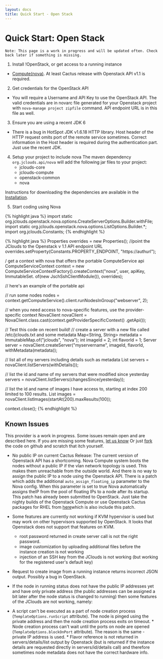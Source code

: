 ```yaml
---
layout: docs
title: Quick Start - Open Stack
---
```


# Quick Start: Open Stack

`Note: This page is a work in progress and will be updated often. Check back later if something is missing.`

1. Install !OpenStack, or get access to a running instance
  * [Compute(nova)](http://www.openstack.org/projects/compute/latest-release/). At least Cactus release with Openstack API v1.1 is required.
2. Get credentials for the OpenStack API
  * You will require a Username and API Key to use the OpenStack API. 
	The valid credentials are in novarc file generated for your Openstack project with `nova-manage project zipfile` command.
	 API endpoint URL is in this file as well.
3. Ensure you are using a recent JDK 6
  * There is a bug in HotSpot JDK v1.6.18 HTTP library. Host header of the HTTP request omits port of the remote service sometimes.
 Correct information in the Host header is required during the authentication part. Just use the recent JDK.
4. Setup your project to include nova
	The maven dependency `org.jclouds.api/nova` will add the following jar files to your project:
  	* jclouds-core
  	* jclouds-compute
  	* openstack-common
  	* nova

Instructions for downloading the dependencies are available in the [Installation](/documentation/userguide/installation-guide).

5. Start coding using Nova

{% highlight java %}
import static org.jclouds.openstack.nova.options.CreateServerOptions.Builder.withFile;
import static org.jclouds.openstack.nova.options.ListOptions.Builder.*;
import org.jclouds.Constants;
{% endhighlight %}

{% highlight java %}
Properties overrides = new Properties();
//point the JClouds to the Openstack v 1.1 API endpoint URL
overrides.setProperty(Constants.PROPERTY_ENDPOINT, "https://authurl");

/ get a context with nova that offers the portable ComputeService api
ComputeServiceContext context = new ComputeServiceContextFactory().createContext("nova", user, apiKey, 
													ImmutableSet.<Module> of(new JschSshClientModule()),
														 overrides);

// here's an example of the portable api

// run some nodes
nodes = context.getComputeService().client.runNodesInGroup("webserver", 2);

// when you need access to nova-specific features, use the provider-specific context
NovaClient novaClient = NovaClient.class.cast(context.getProviderSpecificContext()
         .getApi());


// Test this code on recent build!
// create a server with a new file called /etc/jclouds.txt and some metadata
Map<String, String> metadata = ImmutableMap.of("jclouds", "nova");
int imageId = 2;
int flavorId = 1;
Server server = novaClient.createServer("myservername", imageId, flavorId,
      withMetadata(metadata));

// list all of my servers including details such as metadata
List<Server> servers = novaClient.listServers(withDetails());

// list the id and name of my servers that were modified since yesterday
servers = novaClient.listServers(changesSince(yesterday));

// list the id and name of images I have access to, starting at index 200 limited to 100 results.
List<Image> images = novaClient.listImages(startAt(200).maxResults(100));

context.close();
{% endhighlight %}



## Known Issues
<!-- TODO Change let us know link -->
This provider is a work in progress. Some issues remain open and are described here. If you are missing some features,
 [let us know](http://groups.google.com/group/jclouds?pli=1) Or just [fork](https://github.com/jclouds/jclouds) the code 
on github and scratch that itch yourself.

* No public IP on current Cactus Release: The current version of Openstack API has a shortcoming. 
  Nova Compute system boots the nodes without a public IP if the vlan network topology is used. 
  This makes them unreachable from the outside world. And there is no way to assign the public IP to a node using
   the Openstack API. There is a patch which adds the additional `auto_assign_floating_ip` parameter to the Nova config. 
  When this parameter is set to true Nova automatically assigns theIP from the pool of floating IPs to a node after its startup.
   This patch has already been submitted to OpenStack. Just take the nighty builds of the Openstack Compute or 
  use Openstack Cactus packages for RHEL from [here](http://yum.griddynamics.net/)which is also include this patch.
  
* Some features are currently not working if KVM hypervisor is used but may work on other hypervisors supported by OpenStack. 
  It looks that Openstack does not support that features on KVM.
  * root password returned in create server call is not the right password.
  * image customization by uploading additional files before the instance creation is not working
  * injection of an SSH key from the JClouds is not working (but working for the registered user's default key)

* Request to create image from a running instance returns incorrect JSON output. Possibly a bug in OpenStack.

* If the node in running status does not have the public IP addresses yet and have only 
  private address (the public addresses can be assigned a bit later after the node status is changed to running)
  then some features of the JClouds are not working, namely:
  
* A script can't be executed as a part of node creation process (`TemplateOptions.runScript` attribute). 
	The node is pinged using the private address and then the node creation process exits on timeout.
  		* Node creation process can't wait until the ports on node are opened (`TemplateOptions.blockOnPort` attribute). 
		The reason is the same - private IP address is used.
  		* Flavor reference is not returned in servers/details/list output by Openstack 
		(but is returned if the instance details are requested directly in servers/id/details call) and 
		therefore sometimes node metadata does not have the correct hardware info.
